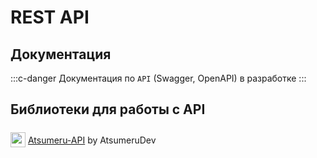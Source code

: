 # REST API

## Документация

:::c-danger
Документация по `API` (Swagger, OpenAPI) в разработке
:::

## Библиотеки для работы с API

<img style="position: relative; top: 6px;" width="24" height="24" src="/assets/media/icons/java.png"> [Atsumeru-API](https://github.com/AtsumeruDev/Atsumeru-API) by AtsumeruDev <Badge vertical="middle" text="v1.0.0" />